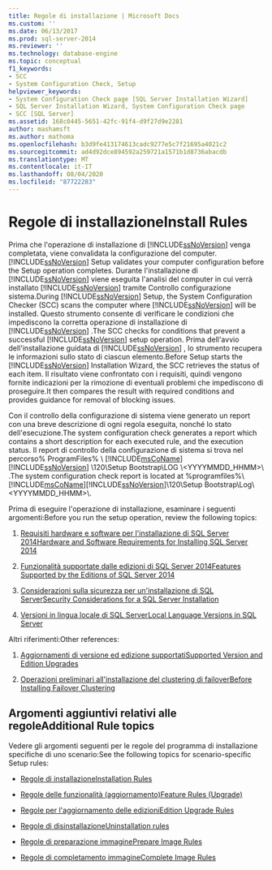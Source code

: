 ```yaml
---
title: Regole di installazione | Microsoft Docs
ms.custom: ''
ms.date: 06/13/2017
ms.prod: sql-server-2014
ms.reviewer: ''
ms.technology: database-engine
ms.topic: conceptual
f1_keywords:
- SCC
- System Configuration Check, Setup
helpviewer_keywords:
- System Configuration Check page [SQL Server Installation Wizard]
- SQL Server Installation Wizard, System Configuration Check page
- SCC [SQL Server]
ms.assetid: 168c0445-5651-42fc-91f4-d9f27d9e2281
author: mashamsft
ms.author: mathoma
ms.openlocfilehash: b3d9fe413174613cadc9277e5c7f21695a4021c2
ms.sourcegitcommit: ad4d92dce894592a259721a1571b1d8736abacdb
ms.translationtype: MT
ms.contentlocale: it-IT
ms.lasthandoff: 08/04/2020
ms.locfileid: "87722283"
---
```

# <a name="install-rules"></a><span data-ttu-id="5b66a-102">Regole di installazione</span><span class="sxs-lookup"><span data-stu-id="5b66a-102">Install Rules</span></span>
  <span data-ttu-id="5b66a-103">Prima che l'operazione di installazione di [!INCLUDE[ssNoVersion](../../includes/ssnoversion-md.md)] venga completata, viene convalidata la configurazione del computer.</span><span class="sxs-lookup"><span data-stu-id="5b66a-103">[!INCLUDE[ssNoVersion](../../includes/ssnoversion-md.md)] Setup validates your computer configuration before the Setup operation completes.</span></span> <span data-ttu-id="5b66a-104">Durante l'installazione di [!INCLUDE[ssNoVersion](../../includes/ssnoversion-md.md)] viene eseguita l'analisi del computer in cui verrà installato [!INCLUDE[ssNoVersion](../../includes/ssnoversion-md.md)] tramite Controllo configurazione sistema.</span><span class="sxs-lookup"><span data-stu-id="5b66a-104">During [!INCLUDE[ssNoVersion](../../includes/ssnoversion-md.md)] Setup, the System Configuration Checker (SCC) scans the computer where [!INCLUDE[ssNoVersion](../../includes/ssnoversion-md.md)] will be installed.</span></span> <span data-ttu-id="5b66a-105">Questo strumento consente di verificare le condizioni che impediscono la corretta operazione di installazione di [!INCLUDE[ssNoVersion](../../includes/ssnoversion-md.md)] .</span><span class="sxs-lookup"><span data-stu-id="5b66a-105">The SCC checks for conditions that prevent a successful [!INCLUDE[ssNoVersion](../../includes/ssnoversion-md.md)] setup operation.</span></span> <span data-ttu-id="5b66a-106">Prima dell'avvio dell'installazione guidata di [!INCLUDE[ssNoVersion](../../includes/ssnoversion-md.md)] , lo strumento recupera le informazioni sullo stato di ciascun elemento.</span><span class="sxs-lookup"><span data-stu-id="5b66a-106">Before Setup starts the [!INCLUDE[ssNoVersion](../../includes/ssnoversion-md.md)] Installation Wizard, the SCC retrieves the status of each item.</span></span> <span data-ttu-id="5b66a-107">Il risultato viene confrontato con i requisiti, quindi vengono fornite indicazioni per la rimozione di eventuali problemi che impediscono di proseguire.</span><span class="sxs-lookup"><span data-stu-id="5b66a-107">It then compares the result with required conditions and provides guidance for removal of blocking issues.</span></span>  
  
 <span data-ttu-id="5b66a-108">Con il controllo della configurazione di sistema viene generato un report con una breve descrizione di ogni regola eseguita, nonché lo stato dell'esecuzione.</span><span class="sxs-lookup"><span data-stu-id="5b66a-108">The system configuration check generates a report which contains a short description for each executed rule, and the execution status.</span></span> <span data-ttu-id="5b66a-109">Il report di controllo della configurazione di sistema si trova nel percorso% ProgramFiles% \\ [!INCLUDE[msCoName](../../includes/msconame-md.md)] [!INCLUDE[ssNoVersion](../../includes/ssnoversion-md.md)] \120\Setup Bootstrap\LOG \\<YYYYMMDD_HHMM>\\ .</span><span class="sxs-lookup"><span data-stu-id="5b66a-109">The system configuration check report is located at %programfiles%\\[!INCLUDE[msCoName](../../includes/msconame-md.md)][!INCLUDE[ssNoVersion](../../includes/ssnoversion-md.md)]\120\Setup Bootstrap\Log\\<YYYYMMDD_HHMM>\\.</span></span>  
  
 <span data-ttu-id="5b66a-110">Prima di eseguire l'operazione di installazione, esaminare i seguenti argomenti:</span><span class="sxs-lookup"><span data-stu-id="5b66a-110">Before you run the setup operation, review the following topics:</span></span>  
  
1.  [<span data-ttu-id="5b66a-111">Requisiti hardware e software per l'installazione di SQL Server 2014</span><span class="sxs-lookup"><span data-stu-id="5b66a-111">Hardware and Software Requirements for Installing SQL Server 2014</span></span>](hardware-and-software-requirements-for-installing-sql-server.md)  
  
2.  [<span data-ttu-id="5b66a-112">Funzionalità supportate dalle edizioni di SQL Server 2014</span><span class="sxs-lookup"><span data-stu-id="5b66a-112">Features Supported by the Editions of SQL Server 2014</span></span>](../../../2014/getting-started/features-supported-by-the-editions-of-sql-server-2014.md)  
  
3.  [<span data-ttu-id="5b66a-113">Considerazioni sulla sicurezza per un'installazione di SQL Server</span><span class="sxs-lookup"><span data-stu-id="5b66a-113">Security Considerations for a SQL Server Installation</span></span>](../../../2014/sql-server/install/security-considerations-for-a-sql-server-installation.md)  
  
4.  [<span data-ttu-id="5b66a-114">Versioni in lingua locale di SQL Server</span><span class="sxs-lookup"><span data-stu-id="5b66a-114">Local Language Versions in SQL Server</span></span>](../../../2014/sql-server/install/local-language-versions-in-sql-server.md)  
  
 <span data-ttu-id="5b66a-115">Altri riferimenti:</span><span class="sxs-lookup"><span data-stu-id="5b66a-115">Other references:</span></span>  
  
1.  [<span data-ttu-id="5b66a-116">Aggiornamenti di versione ed edizione supportati</span><span class="sxs-lookup"><span data-stu-id="5b66a-116">Supported Version and Edition Upgrades</span></span>](../../database-engine/install-windows/supported-version-and-edition-upgrades.md)  
  
2.  [<span data-ttu-id="5b66a-117">Operazioni preliminari all'installazione del clustering di failover</span><span class="sxs-lookup"><span data-stu-id="5b66a-117">Before Installing Failover Clustering</span></span>](../failover-clusters/install/before-installing-failover-clustering.md)  
  
## <a name="additional-rule-topics"></a><span data-ttu-id="5b66a-118">Argomenti aggiuntivi relativi alle regole</span><span class="sxs-lookup"><span data-stu-id="5b66a-118">Additional Rule topics</span></span>  
 <span data-ttu-id="5b66a-119">Vedere gli argomenti seguenti per le regole del programma di installazione specifiche di uno scenario:</span><span class="sxs-lookup"><span data-stu-id="5b66a-119">See the following topics for scenario-specific Setup rules:</span></span>  
  
-   [<span data-ttu-id="5b66a-120">Regole di installazione</span><span class="sxs-lookup"><span data-stu-id="5b66a-120">Installation Rules</span></span>](../../../2014/sql-server/install/installation-rules.md)  
  
-   [<span data-ttu-id="5b66a-121">Regole delle funzionalità &#40;aggiornamento&#41;</span><span class="sxs-lookup"><span data-stu-id="5b66a-121">Feature Rules &#40;Upgrade&#41;</span></span>](../../../2014/sql-server/install/feature-rules-upgrade.md)  
  
-   [<span data-ttu-id="5b66a-122">Regole per l'aggiornamento delle edizioni</span><span class="sxs-lookup"><span data-stu-id="5b66a-122">Edition Upgrade Rules</span></span>](../../../2014/sql-server/install/edition-upgrade-rules.md)  
  
-   [<span data-ttu-id="5b66a-123">Regole di disinstallazione</span><span class="sxs-lookup"><span data-stu-id="5b66a-123">Uninstallation rules</span></span>](../../../2014/sql-server/install/uninstallation-rules.md)  
  
-   [<span data-ttu-id="5b66a-124">Regole di preparazione immagine</span><span class="sxs-lookup"><span data-stu-id="5b66a-124">Prepare Image Rules</span></span>](../../../2014/sql-server/install/prepare-image-rules.md)  
  
-   [<span data-ttu-id="5b66a-125">Regole di completamento immagine</span><span class="sxs-lookup"><span data-stu-id="5b66a-125">Complete Image Rules</span></span>](../../../2014/sql-server/install/complete-image-rules.md)  
  
  
